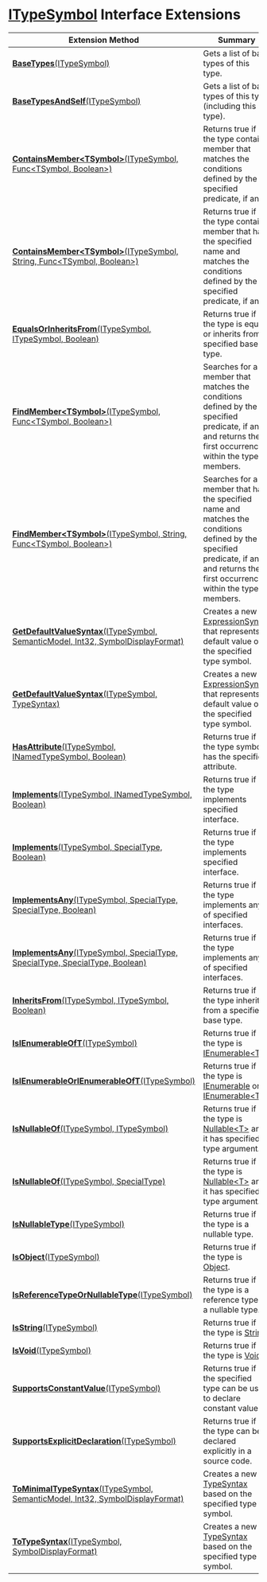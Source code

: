 # [ITypeSymbol](https://docs.microsoft.com/en-us/dotnet/api/microsoft.codeanalysis.itypesymbol) Interface Extensions

| Extension Method | Summary |
| ---------------- | ------- |
| [**BaseTypes**(ITypeSymbol)](../../../Roslynator/SymbolExtensions/BaseTypes/README.md) | Gets a list of base types of this type\. |
| [**BaseTypesAndSelf**(ITypeSymbol)](../../../Roslynator/SymbolExtensions/BaseTypesAndSelf/README.md) | Gets a list of base types of this type \(including this type\)\. |
| [**ContainsMember\<TSymbol>**(ITypeSymbol, Func\<TSymbol, Boolean>)](../../../Roslynator/SymbolExtensions/ContainsMember-1/README.md#Roslynator_SymbolExtensions_ContainsMember__1_Microsoft_CodeAnalysis_ITypeSymbol_System_Func___0_System_Boolean__) | Returns true if the type contains member that matches the conditions defined by the specified predicate, if any\. |
| [**ContainsMember\<TSymbol>**(ITypeSymbol, String, Func\<TSymbol, Boolean>)](../../../Roslynator/SymbolExtensions/ContainsMember-1/README.md#Roslynator_SymbolExtensions_ContainsMember__1_Microsoft_CodeAnalysis_ITypeSymbol_System_String_System_Func___0_System_Boolean__) | Returns true if the type contains member that has the specified name and matches the conditions defined by the specified predicate, if any\. |
| [**EqualsOrInheritsFrom**(ITypeSymbol, ITypeSymbol, Boolean)](../../../Roslynator/SymbolExtensions/EqualsOrInheritsFrom/README.md) | Returns true if the type is equal or inherits from a specified base type\. |
| [**FindMember\<TSymbol>**(ITypeSymbol, Func\<TSymbol, Boolean>)](../../../Roslynator/SymbolExtensions/FindMember-1/README.md#Roslynator_SymbolExtensions_FindMember__1_Microsoft_CodeAnalysis_ITypeSymbol_System_Func___0_System_Boolean__) | Searches for a member that matches the conditions defined by the specified predicate, if any, and returns the first occurrence within the type's members\. |
| [**FindMember\<TSymbol>**(ITypeSymbol, String, Func\<TSymbol, Boolean>)](../../../Roslynator/SymbolExtensions/FindMember-1/README.md#Roslynator_SymbolExtensions_FindMember__1_Microsoft_CodeAnalysis_ITypeSymbol_System_String_System_Func___0_System_Boolean__) | Searches for a member that has the specified name and matches the conditions defined by the specified predicate, if any, and returns the first occurrence within the type's members\. |
| [**GetDefaultValueSyntax**(ITypeSymbol, SemanticModel, Int32, SymbolDisplayFormat)](../../../Roslynator/CSharp/SymbolExtensions/GetDefaultValueSyntax/README.md#Roslynator_CSharp_SymbolExtensions_GetDefaultValueSyntax_Microsoft_CodeAnalysis_ITypeSymbol_Microsoft_CodeAnalysis_SemanticModel_System_Int32_Microsoft_CodeAnalysis_SymbolDisplayFormat_) | Creates a new [ExpressionSyntax](https://docs.microsoft.com/en-us/dotnet/api/microsoft.codeanalysis.csharp.syntax.expressionsyntax) that represents default value of the specified type symbol\. |
| [**GetDefaultValueSyntax**(ITypeSymbol, TypeSyntax)](../../../Roslynator/CSharp/SymbolExtensions/GetDefaultValueSyntax/README.md#Roslynator_CSharp_SymbolExtensions_GetDefaultValueSyntax_Microsoft_CodeAnalysis_ITypeSymbol_Microsoft_CodeAnalysis_CSharp_Syntax_TypeSyntax_) | Creates a new [ExpressionSyntax](https://docs.microsoft.com/en-us/dotnet/api/microsoft.codeanalysis.csharp.syntax.expressionsyntax) that represents default value of the specified type symbol\. |
| [**HasAttribute**(ITypeSymbol, INamedTypeSymbol, Boolean)](../../../Roslynator/SymbolExtensions/HasAttribute/README.md#Roslynator_SymbolExtensions_HasAttribute_Microsoft_CodeAnalysis_ITypeSymbol_Microsoft_CodeAnalysis_INamedTypeSymbol_System_Boolean_) | Returns true if the type symbol has the specified attribute\. |
| [**Implements**(ITypeSymbol, INamedTypeSymbol, Boolean)](../../../Roslynator/SymbolExtensions/Implements/README.md#Roslynator_SymbolExtensions_Implements_Microsoft_CodeAnalysis_ITypeSymbol_Microsoft_CodeAnalysis_INamedTypeSymbol_System_Boolean_) | Returns true if the type implements specified interface\. |
| [**Implements**(ITypeSymbol, SpecialType, Boolean)](../../../Roslynator/SymbolExtensions/Implements/README.md#Roslynator_SymbolExtensions_Implements_Microsoft_CodeAnalysis_ITypeSymbol_Microsoft_CodeAnalysis_SpecialType_System_Boolean_) | Returns true if the type implements specified interface\. |
| [**ImplementsAny**(ITypeSymbol, SpecialType, SpecialType, Boolean)](../../../Roslynator/SymbolExtensions/ImplementsAny/README.md#Roslynator_SymbolExtensions_ImplementsAny_Microsoft_CodeAnalysis_ITypeSymbol_Microsoft_CodeAnalysis_SpecialType_Microsoft_CodeAnalysis_SpecialType_System_Boolean_) | Returns true if the type implements any of specified interfaces\. |
| [**ImplementsAny**(ITypeSymbol, SpecialType, SpecialType, SpecialType, Boolean)](../../../Roslynator/SymbolExtensions/ImplementsAny/README.md#Roslynator_SymbolExtensions_ImplementsAny_Microsoft_CodeAnalysis_ITypeSymbol_Microsoft_CodeAnalysis_SpecialType_Microsoft_CodeAnalysis_SpecialType_Microsoft_CodeAnalysis_SpecialType_System_Boolean_) | Returns true if the type implements any of specified interfaces\. |
| [**InheritsFrom**(ITypeSymbol, ITypeSymbol, Boolean)](../../../Roslynator/SymbolExtensions/InheritsFrom/README.md) | Returns true if the type inherits from a specified base type\. |
| [**IsIEnumerableOfT**(ITypeSymbol)](../../../Roslynator/SymbolExtensions/IsIEnumerableOfT/README.md) | Returns true if the type is [IEnumerable\<T>](https://docs.microsoft.com/en-us/dotnet/api/system.collections.generic.ienumerable-1)\. |
| [**IsIEnumerableOrIEnumerableOfT**(ITypeSymbol)](../../../Roslynator/SymbolExtensions/IsIEnumerableOrIEnumerableOfT/README.md) | Returns true if the type is [IEnumerable](https://docs.microsoft.com/en-us/dotnet/api/system.collections.ienumerable) or [IEnumerable\<T>](https://docs.microsoft.com/en-us/dotnet/api/system.collections.generic.ienumerable-1)\. |
| [**IsNullableOf**(ITypeSymbol, ITypeSymbol)](../../../Roslynator/SymbolExtensions/IsNullableOf/README.md#Roslynator_SymbolExtensions_IsNullableOf_Microsoft_CodeAnalysis_ITypeSymbol_Microsoft_CodeAnalysis_ITypeSymbol_) | Returns true if the type is [Nullable\<T>](https://docs.microsoft.com/en-us/dotnet/api/system.nullable-1) and it has specified type argument\. |
| [**IsNullableOf**(ITypeSymbol, SpecialType)](../../../Roslynator/SymbolExtensions/IsNullableOf/README.md#Roslynator_SymbolExtensions_IsNullableOf_Microsoft_CodeAnalysis_ITypeSymbol_Microsoft_CodeAnalysis_SpecialType_) | Returns true if the type is [Nullable\<T>](https://docs.microsoft.com/en-us/dotnet/api/system.nullable-1) and it has specified type argument\. |
| [**IsNullableType**(ITypeSymbol)](../../../Roslynator/SymbolExtensions/IsNullableType/README.md) | Returns true if the type is a nullable type\. |
| [**IsObject**(ITypeSymbol)](../../../Roslynator/SymbolExtensions/IsObject/README.md) | Returns true if the type is [Object](https://docs.microsoft.com/en-us/dotnet/api/system.object)\. |
| [**IsReferenceTypeOrNullableType**(ITypeSymbol)](../../../Roslynator/SymbolExtensions/IsReferenceTypeOrNullableType/README.md) | Returns true if the type is a reference type or a nullable type\. |
| [**IsString**(ITypeSymbol)](../../../Roslynator/SymbolExtensions/IsString/README.md) | Returns true if the type is [String](https://docs.microsoft.com/en-us/dotnet/api/system.string)\. |
| [**IsVoid**(ITypeSymbol)](../../../Roslynator/SymbolExtensions/IsVoid/README.md) | Returns true if the type is [Void](https://docs.microsoft.com/en-us/dotnet/api/system.void)\. |
| [**SupportsConstantValue**(ITypeSymbol)](../../../Roslynator/CSharp/SymbolExtensions/SupportsConstantValue/README.md) | Returns true if the specified type can be used to declare constant value\. |
| [**SupportsExplicitDeclaration**(ITypeSymbol)](../../../Roslynator/SymbolExtensions/SupportsExplicitDeclaration/README.md) | Returns true if the type can be declared explicitly in a source code\. |
| [**ToMinimalTypeSyntax**(ITypeSymbol, SemanticModel, Int32, SymbolDisplayFormat)](../../../Roslynator/CSharp/SymbolExtensions/ToMinimalTypeSyntax/README.md#Roslynator_CSharp_SymbolExtensions_ToMinimalTypeSyntax_Microsoft_CodeAnalysis_ITypeSymbol_Microsoft_CodeAnalysis_SemanticModel_System_Int32_Microsoft_CodeAnalysis_SymbolDisplayFormat_) | Creates a new [TypeSyntax](https://docs.microsoft.com/en-us/dotnet/api/microsoft.codeanalysis.csharp.syntax.typesyntax) based on the specified type symbol\. |
| [**ToTypeSyntax**(ITypeSymbol, SymbolDisplayFormat)](../../../Roslynator/CSharp/SymbolExtensions/ToTypeSyntax/README.md#Roslynator_CSharp_SymbolExtensions_ToTypeSyntax_Microsoft_CodeAnalysis_ITypeSymbol_Microsoft_CodeAnalysis_SymbolDisplayFormat_) | Creates a new [TypeSyntax](https://docs.microsoft.com/en-us/dotnet/api/microsoft.codeanalysis.csharp.syntax.typesyntax) based on the specified type symbol\. |

